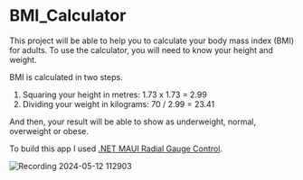 # BMI_Calculator
This project will be able to help you to calculate your body mass index (BMI) for adults.
To use the calculator, you will need to know your height and weight.

BMI is calculated in two steps.
1. Squaring your height in metres: 1.73 x 1.73 = 2.99
2. Dividing your weight in kilograms: 70 / 2.99 = 23.41

And then, your result will be able to show as underweight, normal, overweight or obese.


To build this app I used [.NET MAUI Radial Gauge Control](https://help.syncfusion.com/maui/radial-gauge/getting-started).


![Recording 2024-05-12 112903](https://github.com/ThiagoBoccalon/BMI_Calculator/assets/12734382/d28b3f2d-d4fe-4287-a96a-56eb000f8a62)
